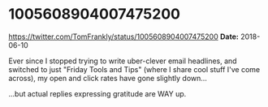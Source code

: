 # 1005608904007475200
https://twitter.com/TomFrankly/status/1005608904007475200
**Date:** 2018-06-10

Ever since I stopped trying to write uber-clever email headlines, and switched to just "Friday Tools and Tips" (where I share cool stuff I've come across), my open and click rates have gone slightly down...

...but actual replies expressing gratitude are WAY up.
